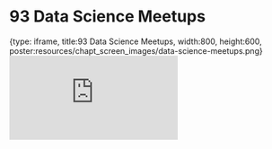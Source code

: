 # 93 Data Science Meetups
 
{type: iframe, title:93 Data Science Meetups, width:800, height:600, poster:resources/chapt_screen_images/data-science-meetups.png}
![](https://datatrail-jhu.github.io/DataTrail_ReOrg/no_toc/data-science-meetups.html)
 

 
